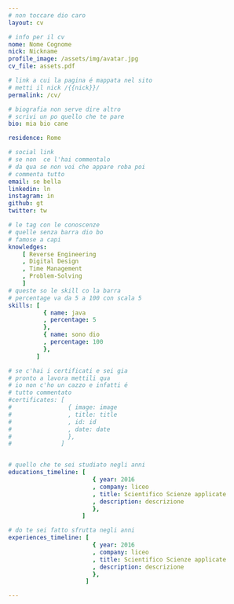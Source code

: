```yaml
---
# non toccare dio caro
layout: cv

# info per il cv 
nome: Nome Cognome
nick: Nickname
profile_image: /assets/img/avatar.jpg
cv_file: assets.pdf

# link a cui la pagina é mappata nel sito
# metti il nick /{{nick}}/
permalink: /cv/

# biografia non serve dire altro
# scrivi un po quello che te pare
bio: mia bio cane

residence: Rome

# social link 
# se non  ce l'hai commentalo
# da qua se non voi che appare roba poi 
# commenta tutto
email: se bella
linkedin: ln
instagram: in 
github: gt
twitter: tw

# le tag con le conoscenze
# quelle senza barra dio bo
# famose a capi
knowledges:
    [ Reverse Engineering
    , Digital Design
    , Time Management
    , Problem-Solving
    ]
# queste so le skill co la barra
# percentage va da 5 a 100 con scala 5
skills: [
          { name: java
          , percentage: 5 
          },
          { name: sono dio
          , percentage: 100
          },
        ]

# se c'hai i certificati e sei gia 
# pronto a lavora mettili qua
# io non c'ho un cazzo e infatti é 
# tutto commentato
#certificates: [
#                { image: image
#                , title: title
#                , id: id
#                , date: date
#                },
#              ]


# quello che te sei studiato negli anni
educations_timeline: [
                        { year: 2016
                        , company: liceo
                        , title: Scientifico Scienze applicate
                        , description: descrizione
                        },
                     ]

# do te sei fatto sfrutta negli anni
experiences_timeline: [
                        { year: 2016
                        , company: liceo
                        , title: Scientifico Scienze applicate
                        , description: descrizione
                        },
                      ]

---
```


